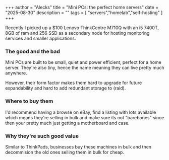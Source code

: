 +++
author = "Alecks"
title = "Mini PCs: the perfect home servers"
date = "2025-08-30"
description = ""
tags = [
    "servers","homelab","self-hosting"
]
+++

Recently I picked up a $100 Lenovo ThinkCentre M710Q with an i5 7400T, 8GB of ram and 256 SSD as a secondary node for hosting monitoring services and smaller applications. 

### The good and the bad

Mini PCs are built to be small, quiet and power efficient, perfect for a home server. They're also tiny, hence the name meaning they can live pretty much anywhere.

However, their form factor makes them hard to upgrade for future expandability and hard to add redundant storage to (raid).

### Where to buy them

I'd recommend having a browse on eBay, find a listing with lots available which means they're selling in bulk and make sure its not "barebones" since then your pretty much just getting a motherboard and case.

### Why they're such good value
Similar to ThinkPads, businesses buy these machines in bulk and then decommision the old ones selling them in bulk for cheap.